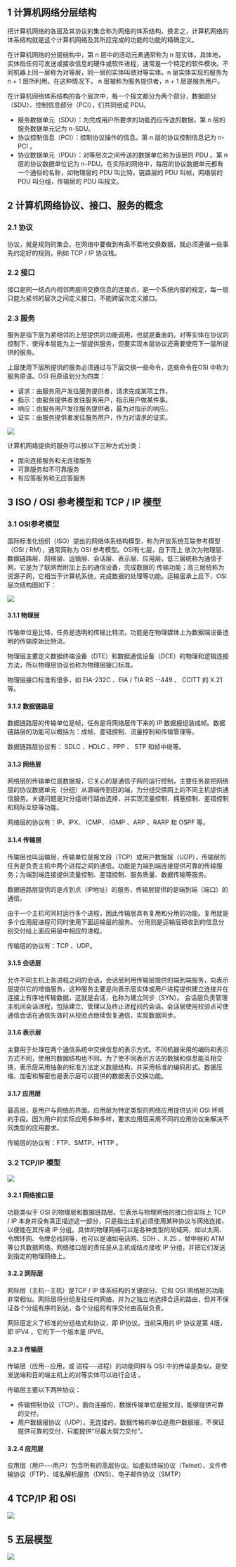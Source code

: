 ## 1 计算机网络分层结构
把计算机网络的各层及其协议的集合称为网络的体系结构。换言之，计算机网络的体系结构就是这个计算机网络及其所应完成的功能的功能的精确定义。

在计算机网络的分层结构中，第 n 层中的活动元素通常称为  n  层实体。具体地，实体指任何可发送或接收信息的硬件或软件进程，通常是一个特定的软件模块。不同机器上同一层称为对等层，同一层的实体叫做对等实体。n 层实体实现的服务为 n + 1 层所利用。在这种情况下， n 层被称为服务提供者，n + 1 层是服务用户。

在计算机网络体系结构的各个层次中，每一个报文都分为两个部分，数据部分（SDU）、控制信息部分（PCI），们共同组成 PDU。

* 服务数据单元（SDU）：为完成用户所要求的功能而应传送的数据。第 n 层的服务数据单元记为 n-SDU。
* 协议控制信息（PCI）：控制协议操作的信息。第 n 层的协议控制信息记为 n-PCI 。
* 协议数据单元（PDU）：对等层次之间传送的数据单位称为该层的 PDU 。第 n 层的协议数据单位记为  n-PDU。在实际的网络中，每层的协议数据单元都有一个通俗的名称，如物理层的 PDU 叫比特，链路层的 PDU 叫帧，网络层的 PDU 叫分组，传输层的 PDU 叫报文。

## 2 计算机网络协议、接口、服务的概念

### 2.1 协议
协议，就是规则的集合。在网络中要做到有条不紊地交换数据，就必须遵循一些事先约定好的规则，例如  TCP / IP 协议栈。

### 2.2 接口
接口是同一结点内相邻两层间交换信息的连接点，是一个系统内部的规定，每一层只能为紧邻的层次之间定义接口，不能跨层次定义接口。

### 2.3 服务
服务是指下层为紧相邻的上层提供的功能调用，也就是垂直的。对等实体在协议的控制下，使得本层能为上一层提供服务，但要实现本层协议还需要使用下一层所提供的服务。

上层使用下层所提供的服务必须通过与下层交换一些命令，这些命令在OSI 中称为 服务原语。OSI 将原语划分为四类：
* 请求：由服务用户发往服务提供者，请求完成某项工作。
* 指示：由服务提供者发往服务用户，指示用户做某件事。
* 响应：由服务用户发往服务提供者，最为对指示的响应。
* 证实：由服务提供者发往服务用户，作为对请求的证实。

![](../../asset/协议接口服务.png)

计算机网络提供的服务可以按以下三种方式分类：
* 面向连接服务和无连接服务
* 可靠服务和不可靠服务
* 有应答服务和无应答服务

## 3 ISO / OSI 参考模型和 TCP / IP 模型
### 3.1 OSI参考模型
国际标准化组织（ISO）提出的网络体系结构模型，称为开放系统互联参考模型（OSI / RM），通常简称为 OSI 参考模型。OSI有七层，自下而上
依次为物理层、数据链路层、网络层、运输层、会话层、表示层、应用层。低三层统称为通信子网，它是为了联网而附加上去的通信设备，完成数据的
传输功能；高三层统称为资源子网，它相当于计算机系统，完成数据的处理等功能。运输层承上启下，OSI 层次结构图如下：

![](../../asset/osi模式.png)

#### 3.1.1 物理层
传输单位是比特，任务是透明的传输比特流，功能是在物理媒体上为数据端设备透明的传输原始比特流。

物理层主要定义数据终端设备（DTE）和数据通信设备（DCE）的物理和逻辑连接方法，所以物理层协议也称为物理层接口标准。

物理层接口标准有很多，如 EIA-232C 、EIA / TIA RS --449 、 CCITT 的 X.21 等。

#### 3.1.2 数据链路层
数据链路层的传输单位是帧，任务是将网络层传下来的 IP 数据报组装成帧。数据链路层的功能可以概括为：成帧、差错控制、流量控制和传输管理等。

数据链路层协议有： SDLC  、HDLC 、PPP 、 STP 和帧中继等。

#### 3.1.3 网络层

网络层的传输单位是数据报，它关心的是通信子网的运行控制，主要任务是把网络层的协议数据单元（分组）从源端传到目的端，为分组交换网上的不同主机提供通信服务。关键问题是对分组进行路由选择，并实现流量控制、拥塞控制、差错控制和网际互联等功能。

网络层的协议有：IP、IPX、 ICMP、 IGMP 、ARP 、RARP 和 OSPF 等。

#### 3.1.4 传输层
传输层也叫运输层，传输单位是报文段（TCP）或用户数据报（UDP），传输层的任务是负责主机中两个进程之间的通信。功能是为端到端连接提供可靠的传输服务；为端到端连接提供流量控制、差错控制、服务质量、数据传输等服务。

数据链路层提供的是点到点（IP地址）的服务，传输层提供的是端到端（端口）的通信。

由于一个主机可同时运行多个进程，因此传输层具有复用和分用的功能。复用就是多个应用层进程可同时使用下面运输层的服务。 分用则是运输层把收到的信息分别交付给上面应用层中相应的进程。

传输层的协议有：TCP 、UDP。

#### 3.1.5 会话层
允许不同主机上各进程之间的会话。会话层利用传输层提供的端到端服务，向表示层提供它的增值服务。这种服务主要是向表示层实体或用户进程提供建立连接并在连接上有序地传输数据，这就是会话，也称为建立同步（SYN）。
会话层负责管理主机间会话进程，包括建立、管理以及终止进程间的会话。会话层使用校验点可使通信会话在通信失效时从校验点继续恢复通信，实现数据同步。

#### 3.1.6 表示层
主要用于处理在两个通信系统中交换信息的表示方式。不同机器采用的编码和表示方式不同，使用的数据结构也不同。为了使不同表示方法的数据和信息能互相交换，表示层采用抽象的标准方法定义数据结构，并采用标准的编码形式。数据压缩、加密和解密也是表示层可以提供的数据表示交换功能。

#### 3.1.7 应用层
最高层，是用户与网络的界面。应用层为特定类型的网络应用提供访问 OSI 环境的手段。因为用户的实际应用多种多样，要求应用层采用不同的应用协议来解决不同类型的应用要求。

传输层的协议有：FTP、SMTP、HTTP 。
### 3.2 TCP/IP 模型
![](../../asset/tcpip.png)

#### 3.2.1 网络接口层
功能类似于 OSI 的物理层和数据链路层。它表示与物理网络的接口但实际上 TCP / IP 本身并没有真正描述这一部分，只是指出主机必须使用某种协议与网络连接，以便能在其传递 IP 分组。具体的物理网络可以是各种类型的局域网，如以太网、令牌环网、令牌总线网等，也可以是诸如电话网、SDH 、X.25 、帧中继和 ATM 等公共数据网络。网络接口层的责任是从主机或结点接收 IP 分组，并把它们发送到指定的物理网络上。

#### 3.2.2 网际层
网际层（主机--主机）是TCP / IP 体系结构的关键部分。它和 OSI 网络层的功能非常相似。网际层将分组发往任何网络，并为之独立地选择合适的路由，但并不保证各个分组有序的到达，各个分组的有序交付由高层负责。

网际层定义了标准的分组格式和协议，即 IP协议。当前采用的 IP 协议是第 4版，即 IPV4 ，它的下一个版本是 IPV6。

#### 3.2.3 传输层
传输层（应用--应用，或 进程---进程）的功能同样与 OSI 中的传输是类似，是使发送端和目的端主机上的对等实体可以进行会话 。

传输层主要以下两种协议：

* 传输控制协议（TCP）。面向连接的，数据传输单位是报文段，能够提供可靠的交付。
* 用户数据报协议（UDP）。无连接的，数据传输的单位是用户数据报，不保证提供可靠的交付，只能提供“尽最大努力交付”。
#### 3.2.4 应用层
应用层（用户---用户）包含所有的高层协议。如虚拟终端协议（Telnet）、文件传输协议（FTP）、域名解析服务（DNS）、电子邮件协议（SMTP）

## 4 TCP/IP 和 OSI
![](../../asset/tcpip和osi.png)

## 5 五层模型

![](../../asset/五层协议.png)